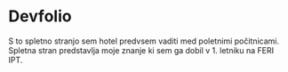 # Devfolio
S to spletno stranjo sem hotel predvsem vaditi med poletnimi počitnicami. Spletna stran predstavlja moje znanje ki sem ga dobil v 1. letniku na FERI IPT. 
